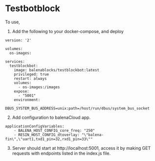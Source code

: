# Testbotblock

To use, 

1. Add the following to your docker-compose, and deploy

```
version: '2'

volumes:
  os-images:

services:
  testblockbot:
    image: balenablocks/testblockbot:latest
    privileged: true
    restart: always
    volumes:
      - os-images:/images
    expose:
      - "5001"
    environment: 
      - DBUS_SYSTEM_BUS_ADDRESS=unix:path=/host/run/dbus/system_bus_socket
```

2. Add configuration to balenaCloud app. 

```
applicationConfigVariables:
    - BALENA_HOST_CONFIG_core_freq: "250"
    - RESIN_HOST_CONFIG_dtoverlay: "\"balena-fin\",\"uart1,txd1_pin=32,rxd1_pin=33\""
```

3. Server should start at http://localhost:5001, access it by making GET requests with endpoints listed in the index.js file. 
